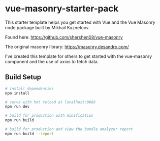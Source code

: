 # vue-masonry-starter-pack

This starter template helps you get started with Vue and the Vue Masonry node package built by Mikhail Kuznetcov.

Found here: https://github.com/shershen08/vue-masonry
 
The original masonry library: https://masonry.desandro.com/

I've created this template for others to get started with the vue-masonry component and the use of axios to fetch data.

## Build Setup

``` bash
# install dependencies
npm install

# serve with hot reload at localhost:8080
npm run dev

# build for production with minification
npm run build

# build for production and view the bundle analyzer report
npm run build --report

```




